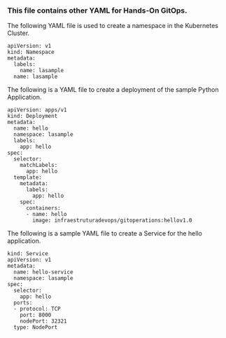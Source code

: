 

### This file contains other YAML for Hands-On GitOps.

The following YAML file is used to create a namespace in the Kubernetes Cluster.

```
apiVersion: v1
kind: Namespace
metadata:
  labels:
    name: lasample
  name: lasample
```

The following is a YAML file to create a deployment of the sample Python Application.

```
apiVersion: apps/v1
kind: Deployment
metadata:
  name: hello
  namespace: lasample
  labels:
    app: hello
spec:
  selector:
    matchLabels:
      app: hello
  template:
    metadata:
      labels:
        app: hello
    spec:
      containers:
      - name: hello
        image: infraestruturadevops/gitoperations:hellov1.0
```

The following is a sample YAML file to create a Service for the hello application.

```
kind: Service
apiVersion: v1
metadata:
  name: hello-service
  namespace: lasample
spec:
  selector:
    app: hello
  ports:
  - protocol: TCP
    port: 8000
    nodePort: 32321
  type: NodePort
```


